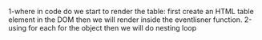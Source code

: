 1-where  in code do we start to render the table:
first create an HTML table element in the DOM then we will render inside the eventlisner function.
2-using for each for the object then we will do nesting loop 
